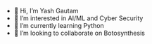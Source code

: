 - 👋 Hi, I’m Yash Gautam
- 👀 I’m interested in AI/ML and Cyber Security
- 🌱 I’m currently learning Python
- 💞️ I’m looking to collaborate on Botosynthesis


<!---
GCsharm/GCsharm is a ✨ special ✨ repository because its `README.md` (this file) appears on your GitHub profile.
You can click the Preview link to take a look at your changes.
--->
